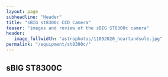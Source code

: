```yaml
---
layout: page
subheadline: "Header"
title: "sBIG st8300c CCD Camera"
teaser: "images and review of the sBIG ST8300c camera"
header:
   image_fullwidth: "astrophotos/11092020_heartandsole.jpg"
permalink: "/equipment/st8300c/"
---
```

## sBIG ST8300C
